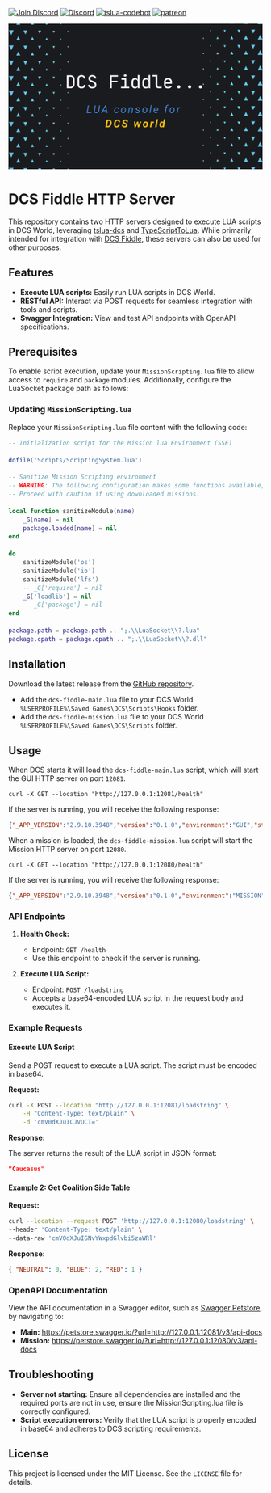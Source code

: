 [![Join Discord](https://img.shields.io/badge/Join-blue?logo=discord&label=Discord)](https://discord.gg/bT7BEHn5RD)
[![Discord](https://img.shields.io/discord/738118932937834566?logo=discord&label=Discord)](https://discord.com/channels/738118932937834566/1178991295260278785)
[![tslua-codebot](https://img.shields.io/badge/CodeBot-tslua%20dcs-blue?logo=openai)](https://chat.openai.com/g/g-6643nUbup-tslua-dcs-codebot)
[![patreon](https://img.shields.io/badge/Patreon-flyingdice-red?logo=patreon)](https://patreon.com/flyingdice)

![logo](https://github.com/flying-dice/dcsfiddle-server/blob/main/index.png?raw=true)

# DCS Fiddle HTTP Server

This repository contains two HTTP servers designed to execute LUA scripts in DCS World, leveraging [tslua-dcs](https://tslua-dcs.pages.dev/) and [TypeScriptToLua](https://typescripttolua.github.io/). While primarily intended for integration with [DCS Fiddle](https://dcsfiddle.pages.dev/), these servers can also be used for other purposes.

## Features

- **Execute LUA scripts:** Easily run LUA scripts in DCS World.
- **RESTful API:** Interact via POST requests for seamless integration with tools and scripts.
- **Swagger Integration:** View and test API endpoints with OpenAPI specifications.

## Prerequisites

To enable script execution, update your `MissionScripting.lua` file to allow access to `require` and `package` modules. Additionally, configure the LuaSocket package path as follows:

### Updating `MissionScripting.lua`

Replace your `MissionScripting.lua` file content with the following code:

```lua
-- Initialization script for the Mission lua Environment (SSE)

dofile('Scripts/ScriptingSystem.lua')

-- Sanitize Mission Scripting environment
-- WARNING: The following configuration makes some functions available, potentially exposing risks.
-- Proceed with caution if using downloaded missions.

local function sanitizeModule(name)
    _G[name] = nil
    package.loaded[name] = nil
end

do
    sanitizeModule('os')
    sanitizeModule('io')
    sanitizeModule('lfs')
    -- _G['require'] = nil
    _G['loadlib'] = nil
    -- _G['package'] = nil
end

package.path = package.path .. ";.\\LuaSocket\\?.lua"
package.cpath = package.cpath .. ";.\\LuaSocket\\?.dll"
```

## Installation

Download the latest release from the [GitHub repository](https://github.com/flying-dice/dcsfiddle-server/releases).

- Add the `dcs-fiddle-main.lua` file to your DCS World `%USERPROFILE%\Saved Games\DCS\Scripts\Hooks` folder.
- Add the `dcs-fiddle-mission.lua` file to your DCS World `%USERPROFILE%\Saved Games\DCS\Scripts` folder.

## Usage

When DCS starts it will load the `dcs-fiddle-main.lua` script, which will start the GUI HTTP server on port `12081`.

```shell
curl -X GET --location "http://127.0.0.1:12081/health"
```

If the server is running, you will receive the following response:
```json
{"_APP_VERSION":"2.9.10.3948","version":"0.1.0","environment":"GUI","status":"OK","_VERSION":"Lua 5.1","_ARCHITECTURE":"x86_64"}
```

When a mission is loaded, the `dcs-fiddle-mission.lua` script will start the Mission HTTP server on port `12080`.

```shell
curl -X GET --location "http://127.0.0.1:12080/health"
```

If the server is running, you will receive the following response:

```json
{"_APP_VERSION":"2.9.10.3948","version":"0.1.0","environment":"MISSION","status":"OK","_VERSION":"Lua 5.1","_ARCHITECTURE":"x86_64"}
```

### API Endpoints

1. **Health Check:**
    - Endpoint: `GET /health`
    - Use this endpoint to check if the server is running.

2. **Execute LUA Script:**
    - Endpoint: `POST /loadstring`
    - Accepts a base64-encoded LUA script in the request body and executes it.

### Example Requests

#### Execute LUA Script

Send a POST request to execute a LUA script. The script must be encoded in base64.

**Request:**

```bash
curl -X POST --location "http://127.0.0.1:12081/loadstring" \
    -H "Content-Type: text/plain" \
    -d 'cmV0dXJuICJVUCI='
```

**Response:**

The server returns the result of the LUA script in JSON format:

```json
"Caucasus"
```

#### Example 2: Get Coalition Side Table

**Request:**

```bash
curl --location --request POST 'http://127.0.0.1:12080/loadstring' \
--header 'Content-Type: text/plain' \
--data-raw 'cmV0dXJuIGNvYWxpdGlvbi5zaWRl'
```

**Response:**

```json
{ "NEUTRAL": 0, "BLUE": 2, "RED": 1 }
```

### OpenAPI Documentation

View the API documentation in a Swagger editor, such as [Swagger Petstore](https://petstore.swagger.io/), by navigating to:

- **Main:** https://petstore.swagger.io/?url=http://127.0.0.1:12081/v3/api-docs
- **Mission:** https://petstore.swagger.io/?url=http://127.0.0.1:12080/v3/api-docs

## Troubleshooting

- **Server not starting:** Ensure all dependencies are installed and the required ports are not in use, ensure the MissionScripting.lua file is correctly configured.
- **Script execution errors:** Verify that the LUA script is properly encoded in base64 and adheres to DCS scripting requirements.

## License

This project is licensed under the MIT License. See the `LICENSE` file for details.
